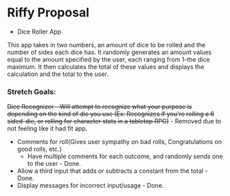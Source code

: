 # Riffy Proposal

* Dice Roller App
  
This app takes in two numbers, an amount of dice to be rolled and the number of sides
each dice has. It randomly generates an amount values equal to the amount specified by the user, each ranging from 1-the dice maximum. It then calculates the total of these values and displays the calculation and the total to the user. 

### Stretch Goals:
~~Dice Recognizer - Will attempt to recognize what your purpose is depending on the kind of 
die you use (Ex: Recognizes if you're rolling a 6 sided-die, or rolling for character stats in a tabletop RPG)~~ - Removed due to not feeling like it had fit app.
* Comments for roll(Gives user sympathy on bad rolls, Congratulations on good rolls, etc.)
  * Have multiple comments for each outcome, and randomly sends one to the user - Done.
* Allow a third input that adds or subtracts a constant from the total - Done.
* Display messages for incorrect input/usage - Done.